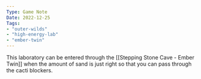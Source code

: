 ```yaml
---
Type: Game Note
Date: 2022-12-25
Tags:
- "outer-wilds"
- "high-energy-lab" 
- "ember-twin"
---
```

This laboratory can be entered through the [[Stepping Stone Cave - Ember Twin]] when the amount of sand is just right so that you can pass through the cacti blockers.